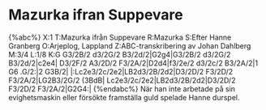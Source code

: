 # Mazurka ifran Suppevare

{%abc%}
X:1
T:Mazurka ifrån Suppevare
R:Mazurka
S:Efter Hanne Granberg
O:Arjeplog, Lappland
Z:ABC-transkribering av Johan Dahlberg
M:3/4
L:1/8
K:G
G3/2B/2 d3/2G/2 B3/2d/2|G2g4|G3/2B/2 d3/2G/2 B3/2d/2|c2e4|
D3/2F/2 A3/2D/2 F3/2A/2|D2d4|f3/2e/2 d3/2c/2 B3/2A/2|1 G6 .G/2:|2 G3B/2|
|:Lc2e3/2c/2e2|LB2d3/2B/2d2|D3/2D/2 F3/2D/2 F3/2A/2|LG2B3/2G/2 (3BdB|
Lc2e3/2c/2e2|LB2d3/2B/2d2|D3/2D/2 F3/2D/2 F3/2A/2|G2G4:|
{%endabc%}
När han inte arbetade på sin evighetsmaskin eller försökte framställa guld spelade Hanne durspel.
